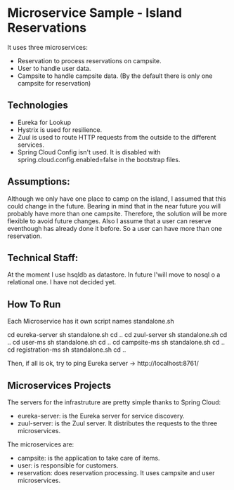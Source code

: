 Microservice Sample - Island Reservations
==============

It uses three microservices:
- Reservation to process reservations on campsite.
- User to handle user data.
- Campsite to handle campsite data. (By the default there is only one campsite for reservation)

Technologies
------------

- Eureka for Lookup
- Hystrix is used for resilience.
- Zuul is used to route HTTP requests from the outside to the
  different services.
- Spring Cloud Config isn't used. It is disabled with
  spring.cloud.config.enabled=false in the bootstrap files.

Assumptions:
------------
Although we only have one place to camp on the island, I assumed that this could change in the future. Bearing in mind that in the near future you will probably have more than one campsite. Therefore, the solution will be more flexible to avoid future changes.
Also I assume that a user can reserve eventhough has already done it before. So a user can have more than one reservation.

Technical Staff:
------------

At the moment I use hsqldb as datastore. In future I'will move to nosql o a relational one. I have not decided yet.

How To Run
----------
Each Microservice has it own script names standalone.sh

cd eureka-server
sh standalone.sh
cd ..
cd zuul-server
sh standalone.sh
cd ..
cd user-ms
sh standalone.sh
cd ..
cd campsite-ms
sh standalone.sh
cd ..
cd registration-ms
sh standalone.sh
cd ..


Then, if all is ok, try to ping Eureka server -> http://localhost:8761/

Microservices Projects
-------------------

The servers for the infrastruture are pretty simple thanks to Spring Cloud:

- eureka-server: is the Eureka server for service discovery.
- zuul-server: is the Zuul server. It distributes the requests to the three microservices.

The microservices are: 
- campsite: is the application to take care of items.
- user: is responsible for customers.
- reservation: does reservation processing. It uses campsite and user microservices.



